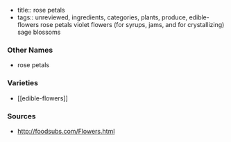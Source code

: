 - title:: rose petals
- tags:: unreviewed, ingredients, categories, plants, produce, edible-flowers
rose petals violet flowers (for syrups, jams, and for crystallizing) sage blossoms

### Other Names

* rose petals

### Varieties

* [[edible-flowers]]

### Sources
* http://foodsubs.com/Flowers.html
